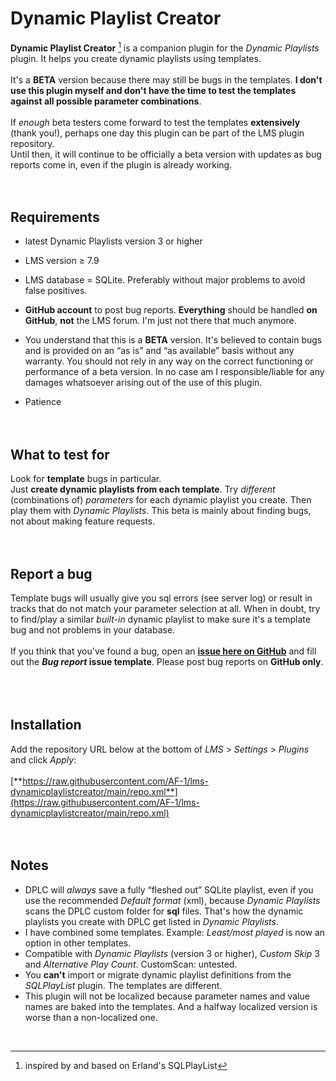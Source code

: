 # Dynamic Playlist Creator

**Dynamic Playlist Creator** [^1] is a companion plugin for the *Dynamic Playlists* plugin. It helps you create dynamic playlists using templates.<br><br>
It's a **BETA** version because there may still be bugs in the templates. **I don't use this plugin myself and don't have the time to test the templates against all possible parameter combinations**.<br><br>
If *enough* beta testers come forward to test the templates **extensively** (thank you!), perhaps one day this plugin can be part of the LMS plugin repository.<br>
Until then, it will continue to be officially a beta version with updates as bug reports come in, even if the plugin is already working.
<br><br><br>


## Requirements
- latest Dynamic Playlists version 3 or higher

- LMS version ≥ 7.9

- LMS  database = SQLite. Preferably without major problems to avoid false positives.

- **GitHub account** to post bug reports. **Everything** should be handled **on GitHub**, **not** the LMS forum. I'm just not there that much anymore.

- You understand that this is a **BETA** version. It's believed to contain bugs and is provided on an “as is” and “as available” basis without any warranty. You should not rely in any way on the correct functioning or performance of a beta version. In no case am I responsible/liable for any damages whatsoever arising out of the use of this plugin.

- Patience
<br><br><br>


## What to test for
Look for **template** bugs in particular.<br>
Just **create dynamic playlists from each template**. Try *different* (combinations of) *parameters* for each dynamic playlist you create. Then play them with *Dynamic Playlists*. This beta is mainly about finding bugs, not about making feature requests.
<br><br><br>


## Report a bug
Template bugs will usually give you sql errors (see server log) or result in tracks that do not match your parameter selection at all. When in doubt, try to find/play a similar *built-in* dynamic playlist to make sure it's a template bug and not problems in your database.<br><br>
If you think that you've found a bug, open an [**issue here on GitHub**](https://github.com/AF-1/lms-dynamicplaylistcreator/issues) and fill out the ***Bug report* issue template**. Please post bug reports on **GitHub only**.<br>
<br><br><br>


## Installation

Add the repository URL below at the bottom of *LMS* > *Settings* > *Plugins* and click *Apply*:<br><br>
[**https://raw.githubusercontent.com/AF-1/lms-dynamicplaylistcreator/main/repo.xml**](https://raw.githubusercontent.com/AF-1/lms-dynamicplaylistcreator/main/repo.xml)
<br><br><br>


## Notes

- DPLC will *always* save a fully “fleshed out” SQLite playlist, even if you use the recommended *Default format* (xml), because *Dynamic Playlists* scans the DPLC custom folder for **sql** files. That's how the dynamic playlists you create with DPLC get listed in *Dynamic Playlists*.
- I have combined some templates. Example: *Least/most played* is now an option in other templates.
- Compatible with *Dynamic Playlists* (version 3 or higher), *Custom Skip* 3 and *Alternative Play Count*. CustomScan: untested.
- You **can't** import or migrate dynamic playlist definitions from the *SQLPlayList* plugin. The templates are different.
- This plugin will not be localized because parameter names and value names are baked into the templates. And a halfway localized version is worse than a non-localized one.
<br>

[^1]:inspired by and based on Erland's SQLPlayList